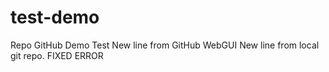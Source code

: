 # test-demo
Repo GitHub Demo Test
New line from GitHub WebGUI
New line from local git repo.
FIXED ERROR
